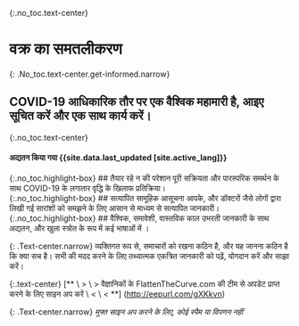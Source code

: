 <div markdown="1" class="hero"> 
 
 {:.no_toc.text-center} 
 # वक्र का समतलीकरण

 {: .No_toc.text-center.get-informed.narrow} 
 ## COVID-19 आधिकारिक तौर पर एक वैश्विक महामारी है, आइए सूचित करें और एक साथ कार्य करें। 

 {:.no_toc.text-center} 
 #### अद्यतन किया गया {{site.data.last_updated [site.active_lang]}} 

 <div class="missions"> 
 <div markdown="1" class="mission"> 
 {:.no_toc.highlight-box} 
 ## तैयार रहे न की परेशान
 पूरी सक्रियता और पारस्परिक समर्थन के साथ COVID-19 के लगातार वृद्धि के खिलाफ प्रतिक्रिया। 
 </div> 
 <div markdown="1" class="mission"> 
 {:.no_toc.highlight-box} 
 ## सत्यापित सामूहिक आसूचना 
 आपके, और डॉक्टरों जैसे लोगों द्वारा लिखी गई सारांशों को समझने के लिए आसान से माध्यम से सत्यापित जानकारी। 
 </div> 
 <div markdown="1" class="mission"> 
 {:.no_toc.highlight-box} 
 ## वैश्विक, समावेशी, वास्तविक काल 
 उभरती जानकारी के साथ अद्यतन, और खुला स्त्रोत के रूप में कई भाषाओं में ।
 </div> 
 </div> 
 
 </div> 
 
 {: .Text-center.narrow} 
 व्यक्तिगत रूप से, समाचारों को रखना कठिन है, और यह जानना कठिन है कि क्या सच है। सभी की मदद करने के लिए तथ्यात्मक एकत्रित जानकारी को पढ़ें, योगदान करें और साझा करें। 

 {:.text-center} 
 [** \ > \ > वैज्ञानिकों के FlattenTheCurve.com की टीम से अपडेट प्राप्त करने के लिए साइन अप करें \ < \ < **] (http://eepurl.com/gXKkvn) 

 {: .Text-center.narrow} 
_मुफ्त  साइन अप करने के लिए, कोई स्पैम या विपणन नहीं_ 
